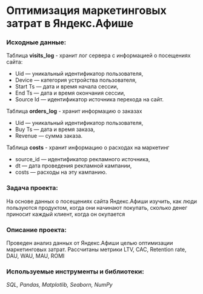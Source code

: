 # **Оптимизация маркетинговых затрат в Яндекс.Афише**

### **Исходные данные:**
Таблица **visits_log** - хранит лог сервера с информацией о посещениях сайта:
- Uid — уникальный идентификатор пользователя,
- Device — категория устройства пользователя,
- Start Ts — дата и время начала сессии,
- End Ts — дата и время окончания сессии,
- Source Id — идентификатор источника перехода на сайт.

Таблица **orders_log** - хранит информацию о заказах
- Uid — уникальный идентификатор пользователя,
- Buy Ts — дата и время заказа,
- Revenue — сумма заказа.

Таблица **costs** - хранит информацию о расходах на маркетинг
- source_id — идентификатор рекламного источника,
- dt — дата проведения рекламной кампании,
- costs — расходы на эту кампанию.

### **Задача проекта:**
На основе данных о посещениях сайта Яндекс.Афиши изучить, как люди пользуются продуктом, когда они начинают покупать, сколько денег приносит каждый клиент, когда он окупается
### **Описание проекта:**
Проведен анализ данных от Яндекс.Афиши целью оптимизации маркетинговых затрат.
Рассчитаны метрики LTV, CAC, Retention rate, DAU, WAU, MAU, ROMI
### **Используемые инструменты и библиотеки:**
*SQL, Pandas, Matplotlib, Seaborn, NumPy*
